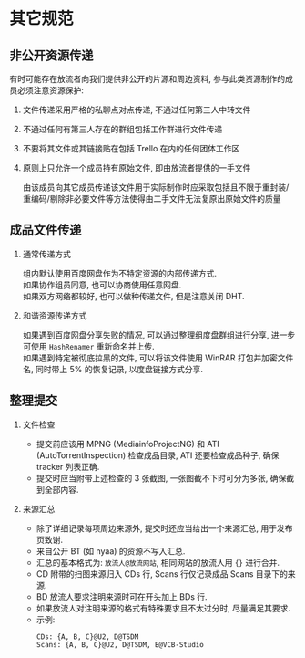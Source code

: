 # 其它规范

## 非公开资源传递

有时可能存在放流者向我们提供非公开的片源和周边资料, 参与此类资源制作的成员必须注意资源保护:

1. 文件传递采用严格的私聊点对点传递, 不通过任何第三人中转文件
2. 不通过任何有第三人存在的群组包括工作群进行文件传递
3. 不要将其文件或其链接贴在包括 Trello 在内的任何团体工作区
4. 原则上只允许一个成员持有原始文件, 即由放流者提供的一手文件

    由该成员向其它成员传递该文件用于实际制作时应采取包括且不限于重封装/重编码/剔除非必要文件等方法使得由二手文件无法复原出原始文件的质量

## 成品文件传递

1. 通常传递方式

    组内默认使用百度网盘作为不特定资源的内部传递方式.  
    如果协作组员同意, 也可以协商使用任意网盘.  
    如果双方网络都较好, 也可以做种传递文件, 但是注意关闭 DHT.

2. 和谐资源传递方式

    如果遇到百度网盘分享失败的情况, 可以通过整理组度盘群组进行分享, 进一步可使用 `HashRenamer`​ 重新命名并上传.  
    如果遇到特定被彻底拉黑的文件, 可以将该文件使用 WinRAR 打包并加密文件名, 同时带上 5% 的恢复记录, 以度盘链接方式分享.

## 整理提交

1. 文件检查

    - 提交前应该用 MPNG (MediainfoProjectNG) 和 ATI (AutoTorrentInspection) 检查成品目录, ATI 还要检查成品种子, 确保 tracker 列表正确.  
    - 提交时应当附带上述检查的 3 张截图, 一张图截不下时可分为多张, 确保截到全部内容.

2. 来源汇总

    - 除了详细记录每项周边来源外, 提交时还应当给出一个来源汇总, 用于发布页致谢.
    - 来自公开 BT (如 nyaa) 的资源不写入汇总.
    - 汇总的基本格式为: `放流人@放流网站`, 相同网站的放流人用 `{}` 进行合并.
    - CD 附带的扫图来源归入 CDs 行, Scans 行仅记录成品 Scans 目录下的来源.
    - BD 放流人要求注明来源时可在开头加上 BDs 行.
    - 如果放流人对注明来源的格式有特殊要求且不太过分时, 尽量满足其要求.
    - 示例: 
        ```
        CDs: {A, B, C}@U2, D@TSDM
        Scans: {A, B, C}@U2, D@TSDM, E@VCB-Studio
        ```

